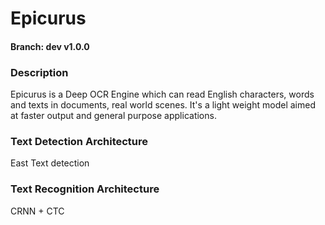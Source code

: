 # Epicurus
#### Branch: dev v1.0.0

### Description
Epicurus is a Deep OCR Engine which can read English characters, words and texts in documents, real world scenes.
It's a light weight model aimed at faster output and general purpose applications.


### Text Detection Architecture 
East Text detection

### Text Recognition Architecture
CRNN + CTC
